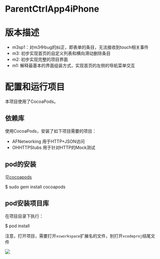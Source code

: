 ParentCtrlApp4iPhone
====================

# 版本描述

* m3sp1：对m3中bug的纠正，即表单的条目，无法接收到touch相关事件
* m3: 初步实现首页的自定义列表和横向滑动删除条目
* m2: 初步实现完整的项目界面
* m1: 解释最基本的界面组装方式，实现首页的左侧的导航菜单交互

# 配置和运行项目

本项目使用了CocoaPods。

## 依赖库

使用CocoaPods，安装了如下项目需要的项目：

* AFNetworking  用于HTTP+JSON访问
* OHHTTPStubs   用于针对HTTP的Mock测试


## pod的安装

见[cocoapods](http://cocoapods.org/)

  $ sudo gem install cocoapods


## pod安装项目库

在项目目录下执行：

$ pod install

注意，打开项目，需要打开`xcworkspace`扩展名的文件，别打开`xcodeproj`结尾文件

![](http://youtu.be/6y-dgXHGENU)

